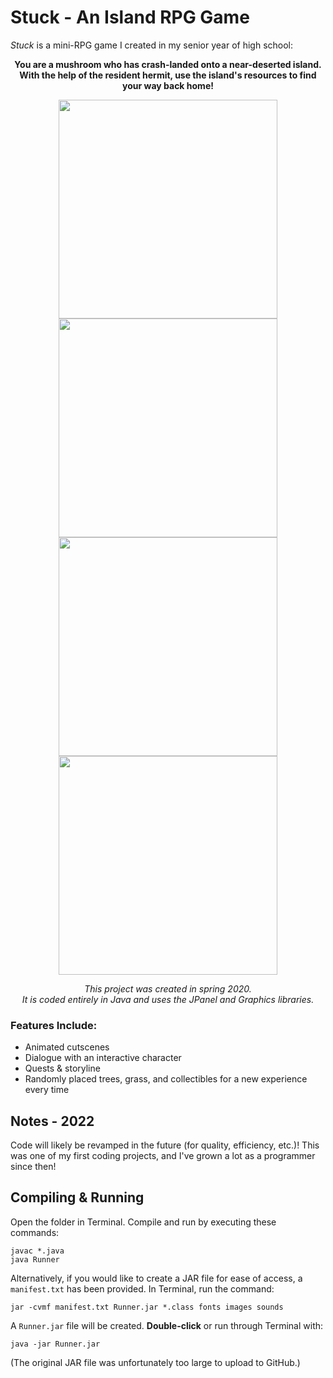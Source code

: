 # Stuck - An Island RPG Game

*Stuck* is a mini-RPG game I created in my senior year of high school:  

 **<p align="center"> You are a mushroom who has crash-landed onto a near-deserted island.  
 With the help of the resident hermit, use the island's resources to find your way back home!** </p>  
 
<p align="center"> <img src="http://g.recordit.co/radkGD4eJF.gif" width="350"> <img src="http://g.recordit.co/w1DzTyxLst.gif" width="350">  
 <img src="http://g.recordit.co/3ppfMhsS0n.gif" width="350"> <img src="http://g.recordit.co/t4bFPEMftB.gif" width="350"> </p>

*<p align="center"> This project was created in spring 2020.   
  It is coded entirely in Java and uses the JPanel and Graphics libraries.* </p>

### Features Include:

- Animated cutscenes  
- Dialogue with an interactive character  
- Quests & storyline
- Randomly placed trees, grass, and collectibles for a new experience every time  

## Notes - 2022
Code will likely be revamped in the future (for quality, efficiency, etc.)! This was one of my first coding projects, and I've grown a lot as a programmer since then!

## Compiling & Running
Open the folder in Terminal. Compile and run by executing these commands:
```
javac *.java
java Runner
```
Alternatively, if you would like to create a JAR file for ease of access, a `manifest.txt` has been provided. In Terminal, run the command:
```
jar -cvmf manifest.txt Runner.jar *.class fonts images sounds
```
A `Runner.jar` file will be created. **Double-click** or run through Terminal with: 
```
java -jar Runner.jar
```
(The original JAR file was unfortunately too large to upload to GitHub.)
